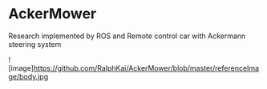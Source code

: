 # AckerMower
Research implemented by ROS and Remote control car with Ackermann steering system

![image]https://github.com/RalphKai/AckerMower/blob/master/referenceImage/body.jpg
